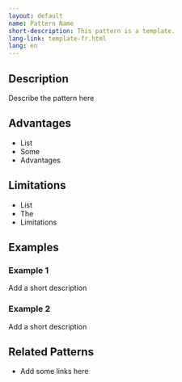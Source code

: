 ```yaml
---
layout: default
name: Pattern Name
short-description: This pattern is a template.
lang-link: template-fr.html
lang: en
---
```


<!-- IMPORTANT - Create a duplicate page for the french translation! -->

## Description

Describe the pattern here

## Advantages

* List
* Some
* Advantages

## Limitations

* List
* The
* Limitations

## Examples

### Example 1

Add a short description

### Example 2

Add a short description

## Related Patterns

* Add some links here